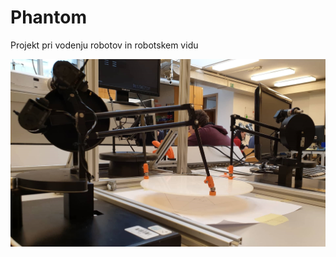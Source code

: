 # Phantom
Projekt pri vodenju robotov in robotskem vidu

![](https://raw.githubusercontent.com/DejanBracun/Phantom/master/53767727_564543234031081_6022808952436162560_n.jpg)

